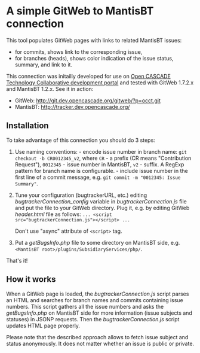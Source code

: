 # A simple GitWeb to MantisBT connection

This tool populates GitWeb pages with links to related MantisBT issues:
- for commits, shows link to the corresponding issue,
- for branches (heads), shows color indication of the  issue status, summary, and link to it.

This connection was initailly developed for use on [Open CASCADE Technology Collaborative development portal](http://dev.opencascade.org/) and tested with GitWeb 1.7.2.x and MantisBT 1.2.x. See it in action:
 - GitWeb: http://git.dev.opencascade.org/gitweb/?p=occt.git
 - MantisBT: http://tracker.dev.opencascade.org/

## Installation

To take advantage of this connection you should do 3 steps:
  1. Use naming conventions:
    - encode issue number in branch name: `git checkout -b CR0012345_v2`, where `CR` - a prefix (CR means "Contribution Request"), `0012345` - issue number in MantisBT, `v2` - suffix. A RegExp pattern for branch name is configurable.
    - include issue number in the first line of a commit message, e.g. `git commit -m "0012345: Issue Summary"`.
    
  2. Tune your configuration (bugtrackerURL, etc.) editing *bugtrackerConnection_config* variable in *bugtrackerConnection.js* file and put the file to your GitWeb directory. Plug it, e.g. by editing GitWeb *header.html* file as follows:
  `... <script src="bugtrackerConnection.js"></script> ...`

     Don't use "async" attribute of `<script>` tag.
  3. Put a *getBugsInfo.php* file to some directory on MantisBT side, e.g. `<MantisBT root>/plugins/SubsidiaryServices/php/`.

That's it!

## How it works

When a GitWeb page is loaded, the *bugtrackerConnection.js* script parses an HTML and searches for branch names and commits containing issue numbers.
This script gathers all the issue numbers and asks the *getBugsInfo.php* on MantisBT side for more information (issue subjects and statuses) in JSONP requests.
Then the *bugtrackerConnection.js* script updates HTML page properly.

Please note that the described approach allows to fetch issue subject and status anonymously. It does not matter whether an issue is public or private.